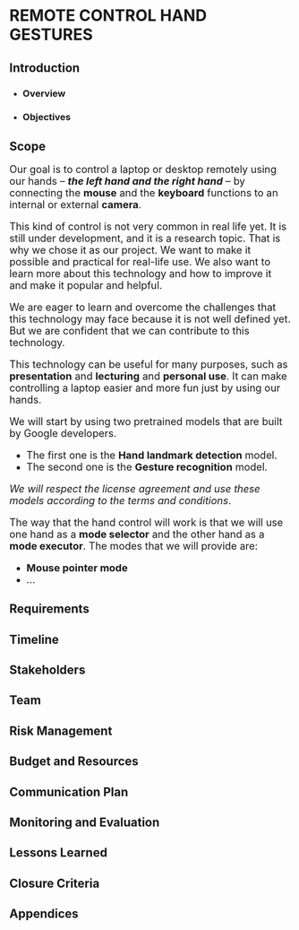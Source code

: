 # REMOTE CONTROL HAND GESTURES

## Introduction

- ### Overview
 
- ### Objectives

## Scope

<font size="4">

Our goal is to control a laptop or desktop remotely using our hands – **_the left hand and the right hand_** – by connecting the **mouse** and the **keyboard** functions to an internal or external **camera**.

This kind of control is not very common in real life yet. It is still under development, and it is a research topic. That is why we chose it as our project. We want to make it possible and practical for real-life use. We also want to learn more about this technology and how to improve it and make it popular and helpful.

We are eager to learn and overcome the challenges that this technology may face because it is not well defined yet. But we are confident that we can contribute to this technology.

This technology can be useful for many purposes, such as **presentation** and **lecturing** and **personal use**. It can make controlling a laptop easier and more fun just by using our hands.

We will start by using two pretrained models that are built by Google developers.
- The first one is the **Hand landmark detection** model.
- The second one is the **Gesture recognition** model.

*_We will respect the license agreement and use these models according to the terms and conditions_*.

The way that the hand control will work is that we will use one hand as a **mode selector** and the other hand as a **mode executor**. The modes that we will provide are:
- **Mouse pointer mode**
- ...

</font>

## Requirements

## Timeline

## Stakeholders

## Team

## Risk Management

## Budget and Resources

## Communication Plan

## Monitoring and Evaluation

## Lessons Learned

## Closure Criteria

## Appendices
